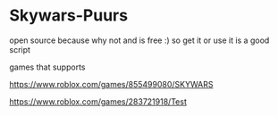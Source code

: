 # Skywars-Puurs
open source because why not and is free :) so get it or use it is a good script

games that supports

https://www.roblox.com/games/855499080/SKYWARS

https://www.roblox.com/games/283721918/Test
